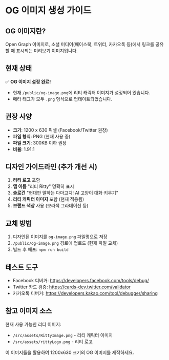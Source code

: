 # OG 이미지 생성 가이드

## OG 이미지란?
Open Graph 이미지로, 소셜 미디어(페이스북, 트위터, 카카오톡 등)에서 링크를 공유할 때 표시되는 미리보기 이미지입니다.

## 현재 상태
✅ **OG 이미지 설정 완료!**
- 현재 `/public/og-image.png`에 리티 캐릭터 이미지가 설정되어 있습니다.
- 메타 태그가 모두 `.png` 형식으로 업데이트되었습니다.

## 권장 사양
- **크기**: 1200 x 630 픽셀 (Facebook/Twitter 권장)
- **파일 형식**: PNG (현재 사용 중)
- **파일 크기**: 300KB 이하 권장
- **비율**: 1.91:1

## 디자인 가이드라인 (추가 개선 시)
1. **리티 로고** 포함
2. **앱 이름** "리티 Ritty" 명확히 표시
3. **슬로건** "현대판 말하는 다마고치! AI 고양이 대화·키우기"
4. **리티 캐릭터 이미지** 포함 (현재 적용됨)
5. **브랜드 색상** 사용 (보라색 그라데이션 등)

## 교체 방법
1. 디자인된 이미지를 `og-image.png` 파일명으로 저장
2. `/public/og-image.png` 경로에 업로드 (현재 파일 교체)
3. 빌드 후 배포: `npm run build`

## 테스트 도구
- Facebook 디버거: https://developers.facebook.com/tools/debug/
- Twitter 카드 검증: https://cards-dev.twitter.com/validator
- 카카오톡 디버거: https://developers.kakao.com/tool/debugger/sharing

## 참고 이미지 소스
현재 사용 가능한 리티 이미지:
- `/src/assets/RittyImage.png` - 리티 캐릭터 이미지
- `/src/assets/rittyLogo.png` - 리티 로고

이 이미지들을 활용하여 1200x630 크기의 OG 이미지를 제작하세요.